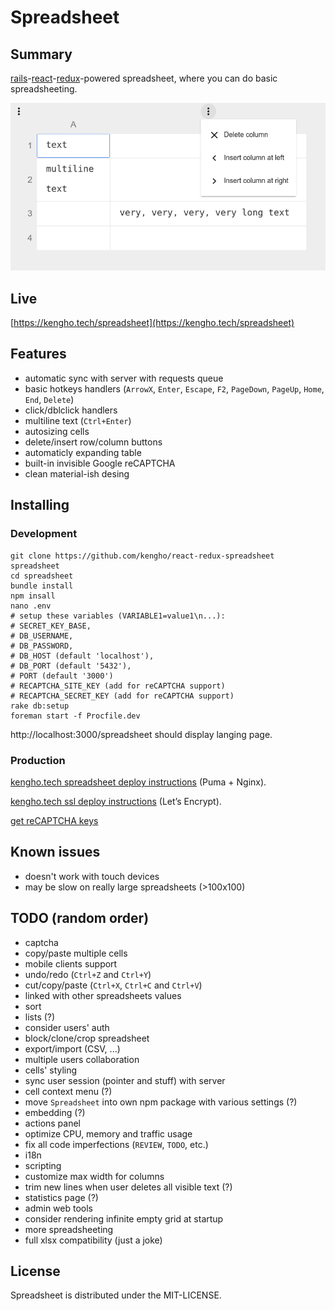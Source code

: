 # Spreadsheet

## Summary

[rails](http://rubyonrails.org/)-[react](https://facebook.github.io/react/)-[redux](http://redux.js.org/docs/introduction/)-powered spreadsheet, where you can do basic spreadsheeting.

![main view](/doc/img/main.png?raw=true)

## Live

[https://kengho.tech/spreadsheet](https://kengho.tech/spreadsheet)

## Features

* automatic sync with server with requests queue
* basic hotkeys handlers (`ArrowX`, `Enter`, `Escape`, `F2`, `PageDown`, `PageUp`, `Home`, `End`, `Delete`)
* click/dblclick handlers
* multiline text (`Ctrl+Enter`)
* autosizing cells
* delete/insert row/column buttons
* automaticly expanding table
* built-in invisible Google reCAPTCHA
* clean material-ish desing

## Installing

### Development

```
git clone https://github.com/kengho/react-redux-spreadsheet spreadsheet
cd spreadsheet
bundle install
npm insall
nano .env
# setup these variables (VARIABLE1=value1\n...):
# SECRET_KEY_BASE,
# DB_USERNAME,
# DB_PASSWORD,
# DB_HOST (default 'localhost'),
# DB_PORT (default '5432'),
# PORT (default '3000')
# RECAPTCHA_SITE_KEY (add for reCAPTCHA support)
# RECAPTCHA_SECRET_KEY (add for reCAPTCHA support)
rake db:setup
foreman start -f Procfile.dev
```
http://localhost:3000/spreadsheet should display langing page.

### Production

[kengho.tech spreadsheet deploy instructions](https://gist.github.com/kengho/33a3e3da78006be1c9176af419f77063) (Puma + Nginx).

[kengho.tech ssl deploy instructions](https://gist.github.com/kengho/35114761b5ba338ed260a20c063df209) (Let’s Encrypt).

[get reCAPTCHA keys](https://www.google.com/recaptcha/admin)

## Known issues

* doesn't work with touch devices
* may be slow on really large spreadsheets (>100x100)

## TODO (random order)

* captcha
* copy/paste multiple cells
* mobile clients support
* undo/redo (`Ctrl+Z` and `Ctrl+Y`)
* cut/copy/paste (`Ctrl+X`, `Ctrl+C` and `Ctrl+V`)
* linked with other spreadsheets values
* sort
* lists (?)
* consider users' auth
* block/clone/crop spreadsheet
* export/import (CSV, ...)
* multiple users collaboration
* cells' styling
* sync user session (pointer and stuff) with server
* cell context menu (?)
* move `Spreadsheet` into own npm package with various settings (?)
* embedding (?)
* actions panel
* optimize CPU, memory and traffic usage
* fix all code imperfections (`REVIEW`, `TODO`, etc.)
* i18n
* scripting
* customize max width for columns
* trim new lines when user deletes all visible text (?)
* statistics page (?)
* admin web tools
* consider rendering infinite empty grid at startup
* more spreadsheeting
* full xlsx compatibility (just a joke)

## License

Spreadsheet is distributed under the MIT-LICENSE.
